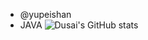 - @yupeishan
- JAVA
![Dusai's GitHub stats](https://github-readme-stats.vercel.app/api?username=yupeishan)


<!---
yupeishan/yupeishan is a ✨ special ✨ repository because its `README.md` (this file) appears on your GitHub profile.
You can click the Preview link to take a look at your changes.
--->
